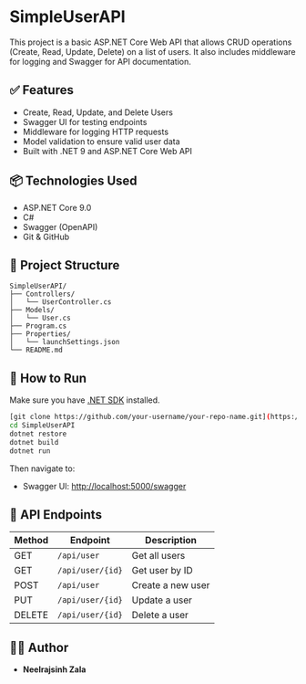 # SimpleUserAPI

This project is a basic ASP.NET Core Web API that allows CRUD operations (Create, Read, Update, Delete) on a list of users. It also includes middleware for logging and Swagger for API documentation.

## ✅ Features

- Create, Read, Update, and Delete Users
- Swagger UI for testing endpoints
- Middleware for logging HTTP requests
- Model validation to ensure valid user data
- Built with .NET 9 and ASP.NET Core Web API

## 📦 Technologies Used

- ASP.NET Core 9.0
- C#
- Swagger (OpenAPI)
- Git & GitHub

## 📂 Project Structure

```
SimpleUserAPI/
├── Controllers/
│   └── UserController.cs
├── Models/
│   └── User.cs
├── Program.cs
├── Properties/
│   └── launchSettings.json
└── README.md
```

## 🚀 How to Run

Make sure you have [.NET SDK](https://dotnet.microsoft.com/download) installed.

```bash
[git clone https://github.com/your-username/your-repo-name.git](https://github.com/neelrajsinhzala/coursera.git)
cd SimpleUserAPI
dotnet restore
dotnet build
dotnet run
```

Then navigate to:

- Swagger UI: [http://localhost:5000/swagger](http://localhost:5000/swagger)

## 🔁 API Endpoints

| Method | Endpoint            | Description         |
|--------|---------------------|---------------------|
| GET    | `/api/user`         | Get all users       |
| GET    | `/api/user/{id}`    | Get user by ID      |
| POST   | `/api/user`         | Create a new user   |
| PUT    | `/api/user/{id}`    | Update a user       |
| DELETE | `/api/user/{id}`    | Delete a user       |

## 👨‍💻 Author

- **Neelrajsinh Zala**

